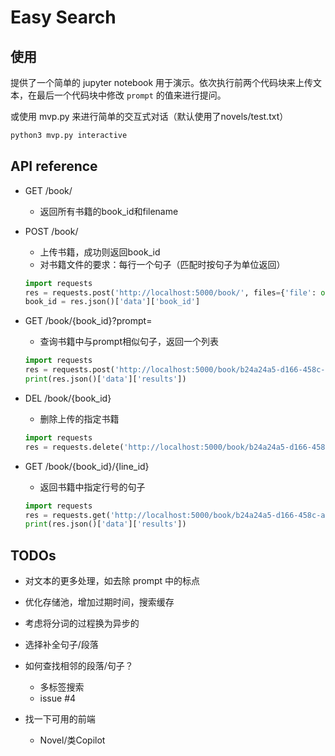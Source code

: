 # Easy Search

## 使用

提供了一个简单的 jupyter notebook 用于演示。依次执行前两个代码块来上传文本，在最后一个代码块中修改 `prompt` 的值来进行提问。

或使用 mvp.py 来进行简单的交互式对话（默认使用了novels/test.txt）
```bash
python3 mvp.py interactive
```

## API reference

- GET /book/
    - 返回所有书籍的book_id和filename

- POST /book/
    - 上传书籍，成功则返回book_id
    - 对书籍文件的要求：每行一个句子（匹配时按句子为单位返回）
    ```python
    import requests
    res = requests.post('http://localhost:5000/book/', files={'file': open('test.txt', 'rb')})
    book_id = res.json()['data']['book_id']
    ```

- GET /book/{book_id}?prompt=
    - 查询书籍中与prompt相似句子，返回一个列表
    ```python
    import requests
    res = requests.post('http://localhost:5000/book/b24a24a5-d166-458c-a794-d64733737c35?prompt=物理学从来没有')
    print(res.json()['data']['results'])
    ```

- DEL /book/{book_id}
    - 删除上传的指定书籍
    ```python
    import requests
    res = requests.delete('http://localhost:5000/book/b24a24a5-d166-458c-a794-d64733737c35')
    ```

- GET /book/{book_id}/{line_id}
    - 返回书籍中指定行号的句子
    ```python
    import requests
    res = requests.get('http://localhost:5000/book/b24a24a5-d166-458c-a794-d64733737c35/0')
    print(res.json()['data']['results'])
    ```

## TODOs

- 对文本的更多处理，如去除 prompt 中的标点
- 优化存储池，增加过期时间，搜索缓存
- 考虑将分词的过程换为异步的

- 选择补全句子/段落
- 如何查找相邻的段落/句子？
    - 多标签搜索
    - issue #4

- 找一下可用的前端
    - Novel/类Copilot